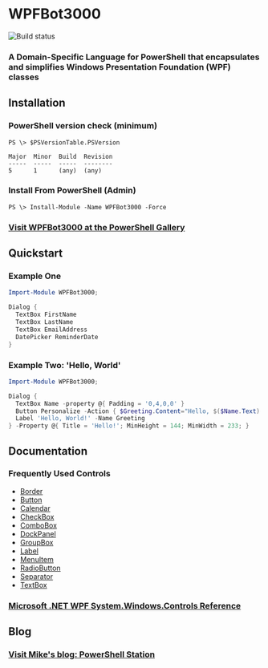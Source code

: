 # WPFBot3000

![Build status](https://ci.appveyor.com/api/projects/status/ah7ogmp5uj4gufa8?svg=true)

### A Domain-Specific Language for PowerShell that encapsulates and simplifies Windows Presentation Foundation (WPF) classes


## Installation

### PowerShell version check (minimum)
```
PS \> $PSVersionTable.PSVersion

Major  Minor  Build  Revision
-----  -----  -----  --------
5      1      (any)  (any)
```

### Install From PowerShell (Admin)
```
PS \> Install-Module -Name WPFBot3000 -Force
```

### [Visit WPFBot3000 at the PowerShell Gallery][installation]


## Quickstart

### Example One
```powershell
Import-Module WPFBot3000;

Dialog {
  TextBox FirstName
  TextBox LastName
  TextBox EmailAddress
  DatePicker ReminderDate
}
```

### Example Two: 'Hello, World'
```powershell
Import-Module WPFBot3000;

Dialog {
  TextBox Name -property @{ Padding = '0,4,0,0' }
  Button Personalize -Action { $Greeting.Content="Hello, $($Name.Text)!" }
  Label 'Hello, World!' -Name Greeting
} -Property @{ Title = 'Hello!'; MinHeight = 144; MinWidth = 233; }
```


## Documentation

### Frequently Used Controls
  - [Border](WPFBot3000/docs/Border.md)
  - [Button](WPFBot3000/docs/Button.md)
  - [Calendar](WPFBot3000/docs/Calendar.md)
  - [CheckBox](WPFBot3000/docs/CheckBox.md)
  - [ComboBox](WPFBot3000/docs/ComboBox.md)
  - [DockPanel](WPFBot3000/docs/DockPanel.md)
  - [GroupBox](WPFBot3000/docs/GroupBox.md)
  - [Label](WPFBot3000/docs/Label.md)
  - [MenuItem](WPFBot3000/docs/MenuItem.md)
  - [RadioButton](WPFBot3000/docs/RadioButton.md)
  - [Separator](WPFBot3000/docs/RadioButton.md)
  - [TextBox](WPFBot3000/docs/TextBox.md)

### [Microsoft .NET WPF System.Windows.Controls Reference][microsoft-wpf-reference]


## Blog

### [Visit Mike's blog: PowerShell Station][blog]

[installation]: https://www.powershellgallery.com/packages/WPFBot3000
[microsoft-wpf-reference]: https://msdn.microsoft.com/en-us/library/system.windows.controls
[blog]: https://powershellstation.com/